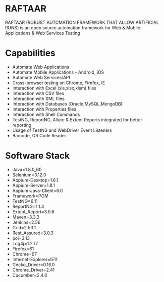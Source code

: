 # RAFTAAR

RAFTAAR (ROBUST AUTOMATION FRAMEWORK THAT ALLOW ARTIFICIAL RUNS) is an open source automation framework for Web & Mobile Applications & Web Services Testing 

# Capabilities

 - Automate Web Applications
 - Automate Mobile Applications - Android, iOS
 - Automate Web Services/API
 - Cross-browser testing on Chrome, Firefox, IE
 - Interaction with Excel (xls,xlsx,xlsm) files
 - Interaction with CSV files
 - Interaction with XML files
 - Interaction with Databases (Oracle,MySQL,MongoDB)
 - Interaction with Properties files
 - Interaction with Shell Commands
  - TestNG, ReportNG, Allure & Extent Reports integrated for better reporting
  - Usage of TestNG and WebDriver Event Listeners
 - Barcode, QR Code Reader
 

# Software Stack

- Java=1.8.0_60
- Selenium=3.12.0
- Appium-Desktop=1.6.1
- Appium-Server=1.8.1
- Appium-Java-Client=6.0
- Framework=POM
- TestNG=6.11
- ReportNG=1.1.4
- Extent_Report=3.0.6
- Maven=3.3.3
- Jenkins=2.56
- Grid=2.53.1
- Rest_Assured=3.0.3
- poi=3.13
- Log4j=1.2.17
- Firefox=61
- Chrome=67
- Internet-Explorer=IE11
- Gecko_Driver=0.16.0
- Chrome_Driver=2.41
- Cucumber=2.4.0